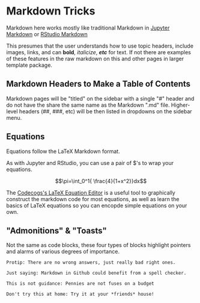 # Markdown Tricks

Markdown here works mostly like traditional Markdown in [Jupyter Markdown](https://jupyternotebook.readthedocs.io/en/stable/examples/Notebook/Working%20With%20Markdown%20Cells.html) or [RStudio Markdown](https://rmarkdown.rstudio.com/index.html)

This presumes that the user understands how to use topic headers, include images, links, and can __bold__, _italicize_, ___etc___ for text.  If not there are examples of these features in the raw markdown on this and other pages in larger template package.

## Markdown Headers to Make a Table of Contents

Markdown pages will be "titled" on the sidebar with a single "#" header and do not have the share the same name as the Markdown ".md" file.  Higher-level headers (##, ###, etc) will be then listed in dropdowns on the sidebar menu.

## Equations

Equations follow the LaTeX Markdown format.

As with Jupyter and RStudio, you can use a pair of $'s to wrap your equations.

$$\pi=\int_0^1{ \frac{4}{1+x^2}}dx$$

The [Codecogs's LaTeX Equation Editor](https://latex.codecogs.com/eqneditor/editor.php) is a useful tool to graphically construct the markdown code for most equations, as well as learn the basics of LaTeX equations so you can encopde simple equations on your own.

## "Admonitions" & "Toasts"

Not the same as code blocks, these four types of blocks highlight pointers and alarms of various degrees of importance.  

```tip
Protip: There are no wrong answers, just really bad right ones.
```

```note
Just saying: Markdown in Github could benefit from a spell checker.
```

```warning
This is not guidance: Pennies are not fuses on a budget
```

```danger
Don't try this at home: Try it at your *friends* house!
```



